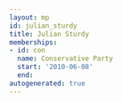 ```yaml
---
layout: mp
id: julian_sturdy
title: Julian Sturdy
memberships:
- id: con
  name: Conservative Party
  start: '2010-06-08'
  end: 
autogenerated: true
---
```

